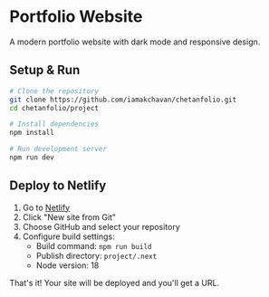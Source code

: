 # Portfolio Website

A modern portfolio website with dark mode and responsive design.

## Setup & Run

```bash
# Clone the repository
git clone https://github.com/iamakchavan/chetanfolio.git
cd chetanfolio/project

# Install dependencies
npm install

# Run development server
npm run dev
```

## Deploy to Netlify

1. Go to [Netlify](https://www.netlify.com/)
2. Click "New site from Git"
3. Choose GitHub and select your repository
4. Configure build settings:
   - Build command: `npm run build`
   - Publish directory: `project/.next`
   - Node version: 18

That's it! Your site will be deployed and you'll get a URL.
